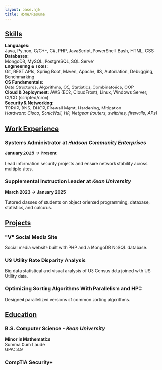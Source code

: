 ```yaml
---
layout: base.njk
title: Home/Resume
---
```

## <ins>Skills</ins>
**Languages:**  
Java, Python, C/C++, C#, PHP, JavaScript, PowerShell, Bash, HTML, CSS  
**Databases:**  
MongoDB, MySQL, PostgreSQL, SQL Server  
**Engineering & Tools:**    
Git, REST APIs, Spring Boot, Maven, Apache, IIS, Automation, Debugging, Benchmarking  
**CS Fundamentals:**    
Data Structures, Algorithms, OS, Statistics, Combinatorics, OOP  
**Cloud & Deployment:** 
AWS (EC2, CloudFront), Linux, Windows Server, CI/CD (scripted/cron)  
**Security & Networking:**  
 TCP/IP, DNS, DHCP, Firewall Mgmt, Hardening, Mitigation  
*Hardware: Cisco, SonicWall, HP, Netgear (routers, switches, firewalls, APs)*

## <ins>[Work Experience](/pages/work/)</ins>

### Systems Administrator at *Hudson Community Enterprises*
**January 2025 -> Present**<br><br>
Lead information security projects and ensure network stability across multiple sites.

### Supplemental Instruction Leader at *Kean University*
**March 2023 -> January 2025**<br><br>
Tutored classes of students on object oriented programming, database, statistics, and calculus.

## <ins>[Projects](/pages/projects/)</ins>

### "V" Social Media Site
Social media website built with PHP and a MongoDB NoSQL database.

### US Utility Rate Disparity Analysis
Big data statistical and visual analysis of US Census data joined with US Utility data. 

### Optimizing Sorting Algorithms With Parallelism and HPC
Designed parallelized versions of common sorting algorithms.

## <ins>[Education](/pages/credentials/)</ins>

### B.S. Computer Science - *Kean University*
**Minor in Mathematics**<br>
Summa Cum Laude<br>
GPA: 3.9<br>

### CompTIA Security+
